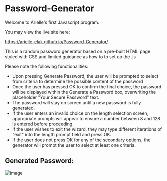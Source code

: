 # Password-Generator

Welcome to Arielle's first Javascript program.

You may view the live site here:

https://arielle-elak.github.io/Password-Generator/

This is a random password generator based on a pre-built HTML page styled with CSS and limited guidance as how to to set up the .js

Please note the following functionalities:

- Upon pressing Generate Password, the user will be prompted to select from criteria to determine the possible content of the password
- Once the user has pressed OK to confirm the final choice, the password will be displayed within the Generate a Password box, overwriting the placeholder "Your Secure Password" text.
- The password will stay on screen until a new password is fully generated.
- If the user enters an invalid choice on the length selection screen, appropriate prompts will appear to ensure a number between 8 and 128 is entered before proceeding.
- If the user wishes to exit the wizard, they may type different iterations of "exit" into the length prompt field and press OK.
- If the user does not press OK for any of the secondary options, the generator will prompt the user to select at least one criteria.

## Generated Password:

![image](https://user-images.githubusercontent.com/73449635/184564630-dbbd2f97-6114-47e1-8543-70cfe9bf6eda.png)
